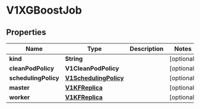 

# V1XGBoostJob


## Properties

| Name | Type | Description | Notes |
|------------ | ------------- | ------------- | -------------|
|**kind** | **String** |  |  [optional] |
|**cleanPodPolicy** | **V1CleanPodPolicy** |  |  [optional] |
|**schedulingPolicy** | [**V1SchedulingPolicy**](V1SchedulingPolicy.md) |  |  [optional] |
|**master** | [**V1KFReplica**](V1KFReplica.md) |  |  [optional] |
|**worker** | [**V1KFReplica**](V1KFReplica.md) |  |  [optional] |




